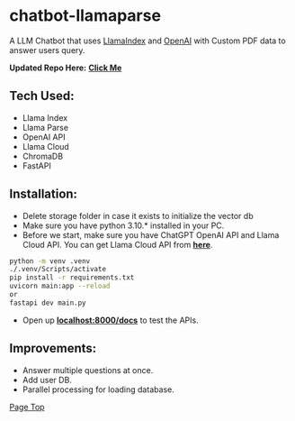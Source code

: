 # chatbot-llamaparse

A LLM Chatbot that uses [LlamaIndex](https://www.llamaindex.ai/) and [OpenAI](https://openai.com/) with Custom PDF data to answer users query.

__Updated Repo Here:__ [**Click Me**](https://github.com/muralianand12345/llama-parse-embedding)

## Tech Used:
- Llama Index
- Llama Parse
- OpenAI API
- Llama Cloud
- ChromaDB
- FastAPI


## Installation:

- Delete storage folder in case it exists to initialize the vector db 
- Make sure you have python 3.10.* installed in your PC.
- Before we start, make sure you have ChatGPT OpenAI API and Llama Cloud API. You can get Llama Cloud API from [**here**](https://cloud.llamaindex.ai/).

```bash
python -m venv .venv
./.venv/Scripts/activate
pip install -r requirements.txt
uvicorn main:app --reload
or 
fastapi dev main.py
```

- Open up [**localhost:8000/docs**](http://localhost:8000/docs) to test the APIs.


## Improvements:

- Answer multiple questions at once.
- Add user DB.
- Parallel processing for loading database.

[Page Top](#chatbot-llamaparse)
